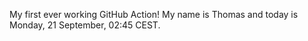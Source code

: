 My first ever working GitHub Action!
My name is Thomas and today is Monday, 21 September, 02:45 CEST. 
